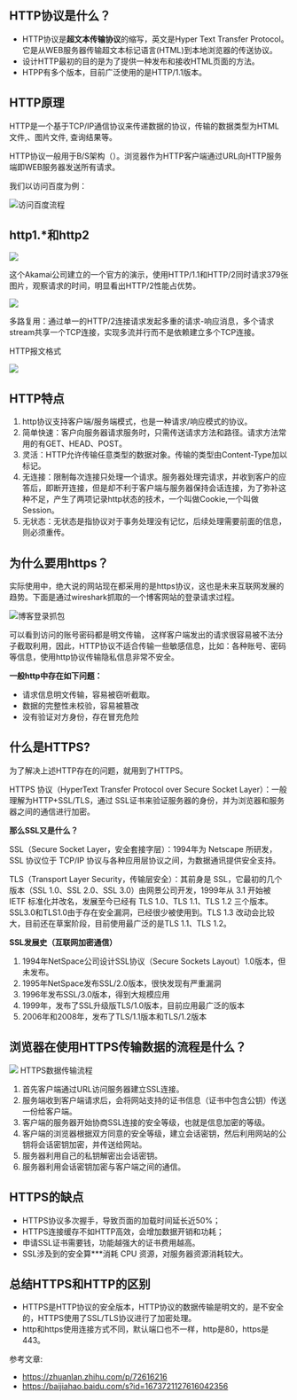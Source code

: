 
## HTTP协议是什么？

- HTTP协议是**超文本传输协议**的缩写，英文是Hyper Text Transfer Protocol。它是从WEB服务器传输超文本标记语言(HTML)到本地浏览器的传送协议。
- 设计HTTP最初的目的是为了提供一种发布和接收HTML页面的方法。
- HTPP有多个版本，目前广泛使用的是HTTP/1.1版本。

## HTTP原理

HTTP是一个基于TCP/IP通信协议来传递数据的协议，传输的数据类型为HTML 文件,、图片文件, 查询结果等。

HTTP协议一般用于B/S架构（）。浏览器作为HTTP客户端通过URL向HTTP服务端即WEB服务器发送所有请求。

我们以访问百度为例：

![](https://img2020.cnblogs.com/blog/2344773/202108/2344773-20210819164627941-74367537.png)访问百度流程

## http1.*和http2

![](https://img2020.cnblogs.com/blog/2344773/202108/2344773-20210819164643225-1538773206.png)

这个Akamai公司建立的一个官方的演示，使用HTTP/1.1和HTTP/2同时请求379张图片，观察请求的时间，明显看出HTTP/2性能占优势。

![](https://img2020.cnblogs.com/blog/2344773/202108/2344773-20210819164655549-1924850896.png)

多路复用：通过单一的HTTP/2连接请求发起多重的请求-响应消息，多个请求stream共享一个TCP连接，实现多流并行而不是依赖建立多个TCP连接。

HTTP报文格式

![](https://img2020.cnblogs.com/blog/2344773/202108/2344773-20210819164705517-2072245314.png)

## HTTP特点

1. http协议支持客户端/服务端模式，也是一种请求/响应模式的协议。
2. 简单快速：客户向服务器请求服务时，只需传送请求方法和路径。请求方法常用的有GET、HEAD、POST。
3. 灵活：HTTP允许传输任意类型的数据对象。传输的类型由Content-Type加以标记。
4. 无连接：限制每次连接只处理一个请求。服务器处理完请求，并收到客户的应答后，即断开连接，但是却不利于客户端与服务器保持会话连接，为了弥补这种不足，产生了两项记录http状态的技术，一个叫做Cookie,一个叫做Session。
5. 无状态：无状态是指协议对于事务处理没有记忆，后续处理需要前面的信息，则必须重传。

## 为什么要用https？

实际使用中，绝大说的网站现在都采用的是https协议，这也是未来互联网发展的趋势。下面是通过wireshark抓取的一个博客网站的登录请求过程。

![](https://img2020.cnblogs.com/blog/2344773/202108/2344773-20210819164735563-230344644.png)博客登录抓包

可以看到访问的账号密码都是明文传输， 这样客户端发出的请求很容易被不法分子截取利用，因此，HTTP协议不适合传输一些敏感信息，比如：各种账号、密码等信息，使用http协议传输隐私信息非常不安全。

**一般http中存在如下问题：**

- 请求信息明文传输，容易被窃听截取。
- 数据的完整性未校验，容易被篡改
- 没有验证对方身份，存在冒充危险

## 什么是HTTPS?

为了解决上述HTTP存在的问题，就用到了HTTPS。

HTTPS 协议（HyperText Transfer Protocol over Secure Socket Layer）：一般理解为HTTP+SSL/TLS，通过 SSL证书来验证服务器的身份，并为浏览器和服务器之间的通信进行加密。

**那么SSL又是什么？**

SSL（Secure Socket Layer，安全套接字层）：1994年为 Netscape 所研发，SSL 协议位于 TCP/IP 协议与各种应用层协议之间，为数据通讯提供安全支持。

TLS（Transport Layer Security，传输层安全）：其前身是 SSL，它最初的几个版本（SSL 1.0、SSL 2.0、SSL 3.0）由网景公司开发，1999年从 3.1 开始被 IETF 标准化并改名，发展至今已经有 TLS 1.0、TLS 1.1、TLS 1.2 三个版本。SSL3.0和TLS1.0由于存在安全漏洞，已经很少被使用到。TLS 1.3 改动会比较大，目前还在草案阶段，目前使用最广泛的是TLS 1.1、TLS 1.2。

**SSL发展史（互联网加密通信）**

1. 1994年NetSpace公司设计SSL协议（Secure Sockets Layout）1.0版本，但未发布。
2. 1995年NetSpace发布SSL/2.0版本，很快发现有严重漏洞
3. 1996年发布SSL/3.0版本，得到大规模应用
4. 1999年，发布了SSL升级版TLS/1.0版本，目前应用最广泛的版本
5. 2006年和2008年，发布了TLS/1.1版本和TLS/1.2版本

## 浏览器在使用HTTPS传输数据的流程是什么？

![](https://img2020.cnblogs.com/blog/2344773/202108/2344773-20210819164750672-1784491667.png)
HTTPS数据传输流程

1. 首先客户端通过URL访问服务器建立SSL连接。
2. 服务端收到客户端请求后，会将网站支持的证书信息（证书中包含公钥）传送一份给客户端。
3. 客户端的服务器开始协商SSL连接的安全等级，也就是信息加密的等级。
4. 客户端的浏览器根据双方同意的安全等级，建立会话密钥，然后利用网站的公钥将会话密钥加密，并传送给网站。
5. 服务器利用自己的私钥解密出会话密钥。
6. 服务器利用会话密钥加密与客户端之间的通信。

## HTTPS的缺点

- HTTPS协议多次握手，导致页面的加载时间延长近50%；
- HTTPS连接缓存不如HTTP高效，会增加数据开销和功耗；
- 申请SSL证书需要钱，功能越强大的证书费用越高。
- SSL涉及到的安全算***消耗 CPU 资源，对服务器资源消耗较大。

## 总结HTTPS和HTTP的区别

- HTTPS是HTTP协议的安全版本，HTTP协议的数据传输是明文的，是不安全的，HTTPS使用了SSL/TLS协议进行了加密处理。
- http和https使用连接方式不同，默认端口也不一样，http是80，https是443。

参考文章:

- https://zhuanlan.zhihu.com/p/72616216
- https://baijiahao.baidu.com/s?id=1673721127616042356
